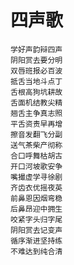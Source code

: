 # 四声歌
	学好声韵辩四声
	阴阳赏去要分明
	双唇班报必百波
	抵舌当地斗点丁
	舌根高狗坑耕故
	舌面机结教尖精
	翘舌主争真志照
	平舌资责早再增
	擦音发翻飞分副
	送气茶柴产彻称
	合口呼舞枯胡古
	开口河坡歌安争
	嘴撮虚学寻徐剧
	齐齿衣优摇夜英
	前鼻恩因烟弯稳
	后鼻昂迎中拥生
	咬紧字头归字尾
	阴阳赏去记变声
	循序渐进坚持练
	不难达到纯合清